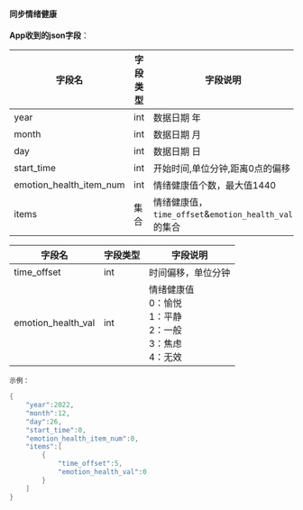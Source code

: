 #### 同步情绪健康


**App收到的json字段**：

| 字段名     | 字段类型 | 字段说明                                                 |
| ---------- | -------- | -------------------------------------------------------- |
| year       | int      | 数据日期 年                                              |
| month      | int      | 数据日期 月                                              |
| day        | int      | 数据日期 日                                              |
| start_time | int      | 开始时间,单位分钟,距离0点的偏移                    |
| emotion_health_item_num  | int      | 情绪健康值个数，最大值1440                                                     |
| items      | 集合     | 情绪健康值，`time_offset`&`emotion_health_val`的集合 |

| 字段名     | 字段类型 | 字段说明                                                     |
| ---------- | -------- | ------------------------------------------------------------ |
| time_offset     | int      | 时间偏移，单位分钟                                             |
| emotion_health_val       | int      | 情绪健康值<br/> 0：愉悦<br/>1：平静<br/>2：一般<br/>3：焦虑<br/>4：无效|

`示例：`

```c
{
    "year":2022,
    "month":12,
    "day":26,
    "start_time":0,
    "emotion_health_item_num":0,
    "items":[
        {
            "time_offset":5,
            "emotion_health_val":0
        }
    ]
}
```